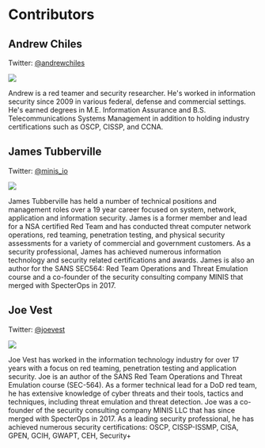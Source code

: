 # Contributors

## Andrew Chiles

Twitter: [@andrewchiles](https://twitter.com/andrewchiles)

![](https://pbs.twimg.com/profile_images/860045749303857152/nA68BB5p_400x400.jpg)

Andrew is a red teamer and security researcher. He's worked in information security since 2009 in various federal, defense and commercial settings. He's earned degrees in M.E. Information Assurance and B.S. Telecommunications Systems Management in addition to holding industry certifications such as OSCP, CISSP, and CCNA.

## James Tubberville

Twitter: [@minis_io](https://twitter.com/minis_io)

![](https://pbs.twimg.com/profile_images/983764998123028480/xVia91Rk_400x400.jpg)

James Tubberville has held a number of technical positions and management roles over a 19 year career focused on system, network, application and information security. James is a former member and lead for a NSA certified Red Team and has conducted threat computer network operations, red teaming, penetration testing, and physical security assessments for a variety of commercial and government customers. As a security professional, James has achieved numerous information technology and security related certifications and awards. James is also an author for the SANS SEC564: Red Team Operations and Threat Emulation course and a co-founder of the security consulting company MINIS that merged with SpecterOps in 2017.

## Joe Vest

Twitter: [@joevest](https://twitter.com/joevest)

![](https://pbs.twimg.com/profile_images/1087143017839054854/rR0VTTuB_400x400.jpg)

Joe Vest has worked in the information technology industry for over 17 years with a focus on red teaming, penetration testing and application security. Joe is an author of the SANS Red Team Operations and Threat Emulation course (SEC-564). As a former technical lead for a DoD red team, he has extensive knowledge of cyber threats and their tools, tactics and techniques, including threat emulation and threat detection. Joe was a co-founder of the security consulting company MINIS LLC that has since merged with SpecterOps in 2017. As a leading security professional, he has achieved numerous security certifications: OSCP, CISSP-ISSMP, CISA, GPEN, GCIH, GWAPT, CEH, Security+



